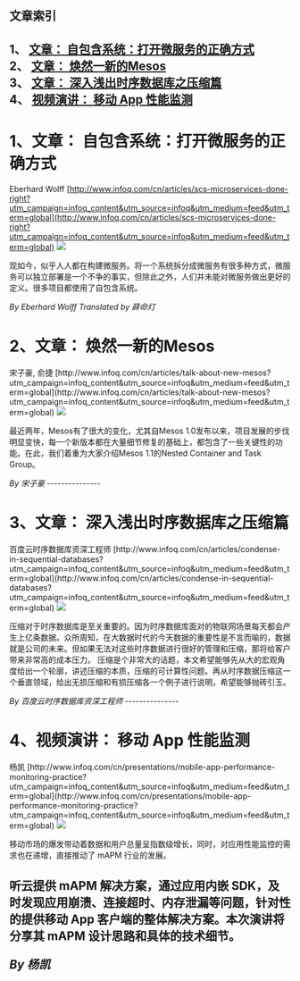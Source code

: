 ## 文章索引
1、 <a href="#1文章-自包含系统打开微服务的正确方式" >文章： 自包含系统：打开微服务的正确方式</a><br/>
2、 <a href="#2文章-焕然一新的mesos" >文章： 焕然一新的Mesos</a><br/>
3、 <a href="#3文章-深入浅出时序数据库之压缩篇" >文章： 深入浅出时序数据库之压缩篇</a><br/>
4、 <a href="#4视频演讲-移动-app-性能监测" >视频演讲： 移动 App 性能监测</a><br/><h1 id="#title_0" >1、文章： 自包含系统：打开微服务的正确方式</h1>
Eberhard Wolff
[http://www.infoq.com/cn/articles/scs-microservices-done-right?utm_campaign=infoq_content&utm_source=infoq&utm_medium=feed&utm_term=global](http://www.infoq.com/cn/articles/scs-microservices-done-right?utm_campaign=infoq_content&utm_source=infoq&utm_medium=feed&utm_term=global)
<img src="http://www.infoq.com/resource/articles/scs-microservices-done-right/zh/headerimage/GettyImages-517987828-copy.jpeg"/><p>现如今，似乎人人都在构建微服务。将一个系统拆分成微服务有很多种方式，微服务可以独立部署是一个不争的事实，但除此之外，人们并未能对微服务做出更好的定义。很多项目都使用了自包含系统。</p> <i>By Eberhard Wolff</i> <i> Translated by 薛命灯</i>
---------------
<h1 id="#title_1" >2、文章： 焕然一新的Mesos</h1>
宋子豪, 俞捷
[http://www.infoq.com/cn/articles/talk-about-new-mesos?utm_campaign=infoq_content&utm_source=infoq&utm_medium=feed&utm_term=global](http://www.infoq.com/cn/articles/talk-about-new-mesos?utm_campaign=infoq_content&utm_source=infoq&utm_medium=feed&utm_term=global)
<img src="http://www.infoq.com/resource/articles/talk-about-new-mesos/zh/smallimage/zuzhi_logo.jpg"/><p>最近两年，Mesos有了很大的变化，尤其自Mesos 1.0发布以来，项目发展的步伐明显变快，每一个新版本都在大量细节修复的基础上，都包含了一些关键性的功能。在此，我们着重为大家介绍Mesos 1.1的Nested Container and Task Group。</p> <i>By 宋子豪</i>
---------------
<h1 id="#title_2" >3、文章： 深入浅出时序数据库之压缩篇</h1>
百度云时序数据库资深工程师
[http://www.infoq.com/cn/articles/condense-in-sequential-databases?utm_campaign=infoq_content&utm_source=infoq&utm_medium=feed&utm_term=global](http://www.infoq.com/cn/articles/condense-in-sequential-databases?utm_campaign=infoq_content&utm_source=infoq&utm_medium=feed&utm_term=global)
<img src="http://www.infoq.com/resource/articles/condense-in-sequential-databases/zh/smallimage/thinking_logo.jpg"/><p>压缩对于时序数据库是至关重要的。因为时序数据库面对的物联网场景每天都会产生上亿条数据。众所周知，在大数据时代的今天数据的重要性是不言而喻的，数据就是公司的未来。但如果无法对这些时序数据进行很好的管理和压缩，那将给客户带来非常高的成本压力。 压缩是个非常大的话题，本文希望能够先从大的宏观角度给出一个轮廓，讲述压缩的本质，压缩的可计算性问题。再从时序数据压缩这一个垂直领域，给出无损压缩和有损压缩各一个例子进行说明，希望能够抛砖引玉。</p> <i>By 百度云时序数据库资深工程师</i>
---------------
<h1 id="#title_3" >4、视频演讲： 移动 App 性能监测</h1>
杨凯
[http://www.infoq.com/cn/presentations/mobile-app-performance-monitoring-practice?utm_campaign=infoq_content&utm_source=infoq&utm_medium=feed&utm_term=global](http://www.infoq.com/cn/presentations/mobile-app-performance-monitoring-practice?utm_campaign=infoq_content&utm_source=infoq&utm_medium=feed&utm_term=global)
<img src="http://www.infoq.com/resource/presentations/mobile-app-performance-monitoring-practice/zh/mediumimage/yangkai270.jpg"/><p>移动市场的爆发带动着数据和用户总量呈指数级增长，同时，对应用性能监控的需求也在递增，直接推动了 mAPM 行业的发展。
听云提供 mAPM 解决方案，通过应用内嵌 SDK，及时发现应用崩溃、连接超时、内存泄漏等问题，针对性的提供移动 App 客户端的整体解决方案。本次演讲将分享其 mAPM 设计思路和具体的技术细节。</p> <i>By 杨凯</i>
---------------